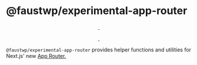 # @faustwp/experimental-app-router

<p align="center">
  <a aria-label="NPM version" href="https://www.npmjs.com/package/@faustwp/experimental-app-router">
    <img alt="" src="https://img.shields.io/npm/v/@faustwp/experimental-app-router?color=7e5cef&style=for-the-badge">
  </a>

  <a aria-label="License" href="https://github.com/wpengine/faustjs/blob/canary/LICENSE">
    <img alt="" src="https://img.shields.io/npm/l/@faustwp/experimental-app-router?color=7e5cef&style=for-the-badge">
  </a>
</p>

<p align="center">
  <a aria-label="Faust.js Next Downloads Per Month" href="https://www.npmjs.com/package/@faustwp/experimental-app-router">
    <img alt="" src="https://img.shields.io/npm/dm/@faustwp/experimental-app-router?color=7e5cef&style=for-the-badge&label=@faustwp/experimental-app-router">
  </a>
  <a aria-label="Faust.js Next Downloads Per Week" href="https://www.npmjs.com/package/@faustwp/experimental-app-router">
    <img alt="" src="https://img.shields.io/npm/dw/@faustwp/experimental-app-router?color=7e5cef&style=for-the-badge&label=@faustwp/experimental-app-router">
  </a>
</p>

`@faustwp/experimental-app-router` provides helper functions and utilities for Next.js' new [App Router.](https://nextjs.org/docs/app)
